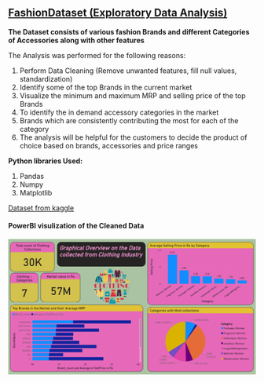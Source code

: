 <h2><u>FashionDataset (Exploratory Data Analysis)</u></h2>


<p><b>The Dataset consists of various fashion Brands and different Categories of Accessories along with other features</b></p>

<p>The Analysis was performed for the following reasons:</p>
<ol>
<li>Perform Data Cleaning (Remove unwanted features, fill null values, standardization)</li>
<li>Identify some of the top Brands in the current market</li>
<li>Visualize the minimum and maximum MRP and selling price of the top Brands</li>
<li>To identify the in demand accessory categories in the market</li>
<li>Brands which are consistently contributing the most for each of the category</li>
<li>The analysis will be helpful for the customers to decide the product of choice based on brands, accessories and  price ranges</li>
</ol>

<p><b>Python libraries Used:</b></p>
<ol>
<li>Pandas</li>
<li>Numpy</li>
<li>Matplotlib</li>
</ol>

<a href='https://www.kaggle.com/datasets/mukuldeshantri/ecommerce-fashion-dataset'> Dataset from kaggle </a>


<h4> PowerBI visulization of the Cleaned Data </h4>

<img src='fashion.png'>
